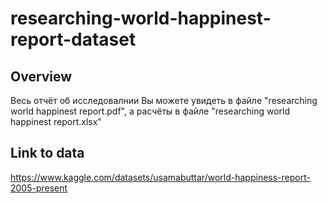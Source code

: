 # researching-world-happinest-report-dataset

## Overview
Весь отчёт об исследовалнии Вы можете увидеть в файле "researching world happinest report.pdf", а расчёты в файле "researching world happinest report.xlsx"

## Link to data
https://www.kaggle.com/datasets/usamabuttar/world-happiness-report-2005-present
